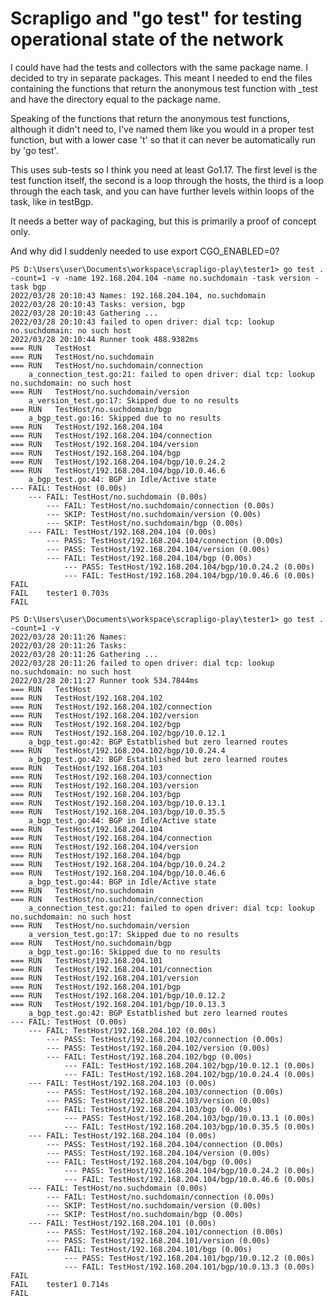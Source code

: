 # Scrapligo and "go test" for testing operational state of the network

I could have had the tests and collectors with the same package name.  I decided to try in separate packages. This meant I needed to end the files containing the functions that return the anonymous test function with _test and have the directory equal to the package name.

Speaking of the functions that return the anonymous test functions, although it didn't need to, I've named them like you would in a proper test function, but with a lower case 't' so that it can never be automatically run by 'go test'.

This uses sub-tests so I think you need at least Go1.17.  The first level is the test function itself, the second is a loop through the hosts, the third is a loop through the each task, and you can have further levels within loops of the task, like in testBgp.

It needs a better way of packaging, but this is primarily a proof of concept only.

And why did I suddenly needed to use export CGO_ENABLED=0?

```
PS D:\Users\user\Documents\workspace\scrapligo-play\tester1> go test . -count=1 -v -name 192.168.204.104 -name no.suchdomain -task version -task bgp
2022/03/28 20:10:43 Names: 192.168.204.104, no.suchdomain
2022/03/28 20:10:43 Tasks: version, bgp
2022/03/28 20:10:43 Gathering ...
2022/03/28 20:10:43 failed to open driver: dial tcp: lookup no.suchdomain: no such host
2022/03/28 20:10:44 Runner took 488.9382ms
=== RUN   TestHost
=== RUN   TestHost/no.suchdomain
=== RUN   TestHost/no.suchdomain/connection
    a_connection_test.go:21: failed to open driver: dial tcp: lookup no.suchdomain: no such host
=== RUN   TestHost/no.suchdomain/version
    a_version_test.go:17: Skipped due to no results
=== RUN   TestHost/no.suchdomain/bgp
    a_bgp_test.go:16: Skipped due to no results
=== RUN   TestHost/192.168.204.104
=== RUN   TestHost/192.168.204.104/connection
=== RUN   TestHost/192.168.204.104/version
=== RUN   TestHost/192.168.204.104/bgp
=== RUN   TestHost/192.168.204.104/bgp/10.0.24.2
=== RUN   TestHost/192.168.204.104/bgp/10.0.46.6
    a_bgp_test.go:44: BGP in Idle/Active state
--- FAIL: TestHost (0.00s)
    --- FAIL: TestHost/no.suchdomain (0.00s)
        --- FAIL: TestHost/no.suchdomain/connection (0.00s)
        --- SKIP: TestHost/no.suchdomain/version (0.00s)
        --- SKIP: TestHost/no.suchdomain/bgp (0.00s)
    --- FAIL: TestHost/192.168.204.104 (0.00s)
        --- PASS: TestHost/192.168.204.104/connection (0.00s)
        --- PASS: TestHost/192.168.204.104/version (0.00s)
        --- FAIL: TestHost/192.168.204.104/bgp (0.00s)
            --- PASS: TestHost/192.168.204.104/bgp/10.0.24.2 (0.00s)
            --- FAIL: TestHost/192.168.204.104/bgp/10.0.46.6 (0.00s)
FAIL
FAIL    tester1 0.703s
FAIL

PS D:\Users\user\Documents\workspace\scrapligo-play\tester1> go test . -count=1 -v
2022/03/28 20:11:26 Names: 
2022/03/28 20:11:26 Tasks: 
2022/03/28 20:11:26 Gathering ...
2022/03/28 20:11:26 failed to open driver: dial tcp: lookup no.suchdomain: no such host
2022/03/28 20:11:27 Runner took 534.7844ms
=== RUN   TestHost
=== RUN   TestHost/192.168.204.102
=== RUN   TestHost/192.168.204.102/connection
=== RUN   TestHost/192.168.204.102/version
=== RUN   TestHost/192.168.204.102/bgp
=== RUN   TestHost/192.168.204.102/bgp/10.0.12.1
    a_bgp_test.go:42: BGP Estatblished but zero learned routes
=== RUN   TestHost/192.168.204.102/bgp/10.0.24.4
    a_bgp_test.go:42: BGP Estatblished but zero learned routes
=== RUN   TestHost/192.168.204.103
=== RUN   TestHost/192.168.204.103/connection
=== RUN   TestHost/192.168.204.103/version
=== RUN   TestHost/192.168.204.103/bgp
=== RUN   TestHost/192.168.204.103/bgp/10.0.13.1
=== RUN   TestHost/192.168.204.103/bgp/10.0.35.5
    a_bgp_test.go:44: BGP in Idle/Active state
=== RUN   TestHost/192.168.204.104
=== RUN   TestHost/192.168.204.104/connection
=== RUN   TestHost/192.168.204.104/version
=== RUN   TestHost/192.168.204.104/bgp
=== RUN   TestHost/192.168.204.104/bgp/10.0.24.2
=== RUN   TestHost/192.168.204.104/bgp/10.0.46.6
    a_bgp_test.go:44: BGP in Idle/Active state
=== RUN   TestHost/no.suchdomain
=== RUN   TestHost/no.suchdomain/connection
    a_connection_test.go:21: failed to open driver: dial tcp: lookup no.suchdomain: no such host
=== RUN   TestHost/no.suchdomain/version
    a_version_test.go:17: Skipped due to no results
=== RUN   TestHost/no.suchdomain/bgp
    a_bgp_test.go:16: Skipped due to no results
=== RUN   TestHost/192.168.204.101
=== RUN   TestHost/192.168.204.101/connection
=== RUN   TestHost/192.168.204.101/version
=== RUN   TestHost/192.168.204.101/bgp
=== RUN   TestHost/192.168.204.101/bgp/10.0.12.2
=== RUN   TestHost/192.168.204.101/bgp/10.0.13.3
    a_bgp_test.go:42: BGP Estatblished but zero learned routes
--- FAIL: TestHost (0.00s)
    --- FAIL: TestHost/192.168.204.102 (0.00s)
        --- PASS: TestHost/192.168.204.102/connection (0.00s)
        --- PASS: TestHost/192.168.204.102/version (0.00s)
        --- FAIL: TestHost/192.168.204.102/bgp (0.00s)
            --- FAIL: TestHost/192.168.204.102/bgp/10.0.12.1 (0.00s)
            --- FAIL: TestHost/192.168.204.102/bgp/10.0.24.4 (0.00s)
    --- FAIL: TestHost/192.168.204.103 (0.00s)
        --- PASS: TestHost/192.168.204.103/connection (0.00s)
        --- PASS: TestHost/192.168.204.103/version (0.00s)
        --- FAIL: TestHost/192.168.204.103/bgp (0.00s)
            --- PASS: TestHost/192.168.204.103/bgp/10.0.13.1 (0.00s)
            --- FAIL: TestHost/192.168.204.103/bgp/10.0.35.5 (0.00s)
    --- FAIL: TestHost/192.168.204.104 (0.00s)
        --- PASS: TestHost/192.168.204.104/connection (0.00s)
        --- PASS: TestHost/192.168.204.104/version (0.00s)
        --- FAIL: TestHost/192.168.204.104/bgp (0.00s)
            --- PASS: TestHost/192.168.204.104/bgp/10.0.24.2 (0.00s)
            --- FAIL: TestHost/192.168.204.104/bgp/10.0.46.6 (0.00s)
    --- FAIL: TestHost/no.suchdomain (0.00s)
        --- FAIL: TestHost/no.suchdomain/connection (0.00s)
        --- SKIP: TestHost/no.suchdomain/version (0.00s)
        --- SKIP: TestHost/no.suchdomain/bgp (0.00s)
    --- FAIL: TestHost/192.168.204.101 (0.00s)
        --- PASS: TestHost/192.168.204.101/connection (0.00s)
        --- PASS: TestHost/192.168.204.101/version (0.00s)
        --- FAIL: TestHost/192.168.204.101/bgp (0.00s)
            --- PASS: TestHost/192.168.204.101/bgp/10.0.12.2 (0.00s)
            --- FAIL: TestHost/192.168.204.101/bgp/10.0.13.3 (0.00s)
FAIL
FAIL    tester1 0.714s
FAIL

```